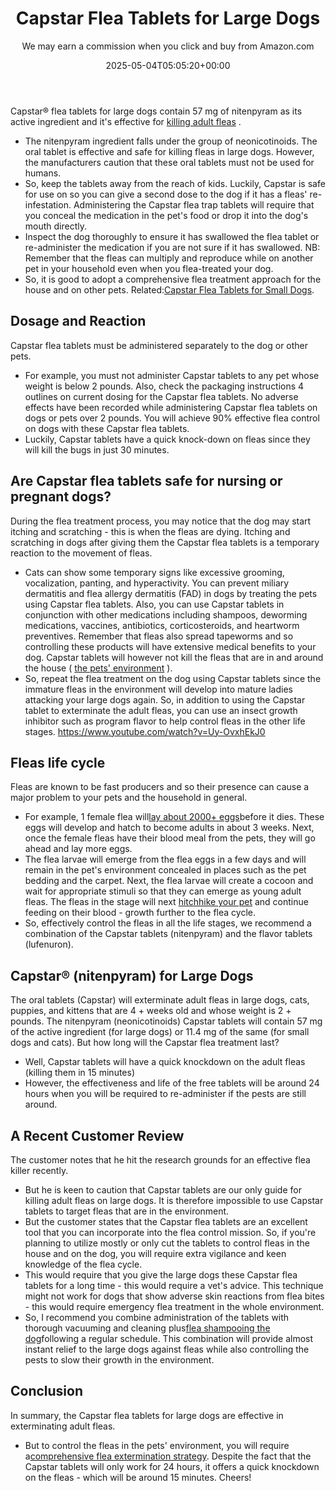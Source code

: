 ﻿---
author: We may earn a commission when you click and buy from Amazon.com
layout: post
title: "Capstar Flea Tablets\_for Large Dogs"
date: '2025-05-04T05:05:20+00:00'
categories:
- Fleas
- Product Reviews
tags: []
slug: /capstar-flea-tablets-for-large-dogs/
lastmod: 2025-05-07T12:21:26+03:00
---

Capstar® flea tablets for large dogs contain 57 mg of nitenpyram as its active ingredient and it's effective for
[killing adult fleas](https://pestpolicy.com/how-to-kill-fleas-on-dogs-naturally-safe-and-fast/)
.
- The nitenpyram ingredient falls under the group of neonicotinoids.
The oral tablet is effective and safe for killing fleas in large dogs.
However, the manufacturers caution that these oral tablets must not be used for humans.
- So, keep the tablets away from the reach of kids.
Luckily, Capstar is safe for use on so you can give a second dose to the dog if it has a fleas' re-infestation.
Administering the Capstar flea trap tablets will require that you conceal the medication in the pet's food or drop it into the dog's mouth directly.
- Inspect the dog thoroughly to ensure it has swallowed the flea tablet or re-administer the medication if you are not sure if it has swallowed.
NB: Remember that the fleas can multiply and reproduce while on another pet in your household even when you flea-treated your dog.
- So, it is good to adopt a comprehensive flea treatment approach for the house and on other pets. Related:[Capstar Flea Tablets for Small Dogs](https://pestpolicy.com/capstar-flea-tablets-for-small-dogs/).
## Dosage and Reaction
Capstar flea tablets must be administered separately to the dog or other pets.
- For example, you must not administer Capstar tablets to any pet whose weight is below 2 pounds.
Also, check the packaging instructions 4 outlines on current dosing for the Capstar flea tablets.
No adverse effects have been recorded while administering Capstar flea tablets on dogs or pets over 2 pounds.
You will achieve 90% effective flea control on dogs with these Capstar flea tablets.
- Luckily, Capstar tablets have a quick knock-down on fleas since they will kill the bugs in just 30 minutes.
## Are Capstar flea tablets safe for nursing or pregnant dogs?
During the flea treatment process, you may notice that the dog may start itching and scratching - this is when the fleas are dying.
Itching and scratching in dogs after giving them the Capstar flea tablets is a temporary reaction to the movement of fleas.
- Cats can show some temporary signs like excessive grooming, vocalization, panting, and hyperactivity.
You can prevent miliary dermatitis and flea allergy dermatitis (FAD) in dogs by treating the pets using Capstar flea tablets.
Also, you can use Capstar tablets in conjunction with other medications including shampoos, deworming medications, vaccines, antibiotics, corticosteroids, and heartworm preventives.
Remember that fleas also spread tapeworms and so controlling these products will have extensive medical benefits to your dog.
Capstar tablets will however not kill the fleas that are in and around the house (
[the pets' environment](https://pestpolicy.com/dog-has-fleas-and-sleeps-in-my-bed/)
).
- So, repeat the flea treatment on the dog using Capstar tablets since the immature fleas in the environment will develop into mature ladies attacking your large dogs again.
So, in addition to using the Capstar tablet to exterminate the adult fleas, you can use an insect growth inhibitor such as program flavor to help control fleas in the other life stages.
https://www.youtube.com/watch?v=Uy-OvxhEkJ0
## Fleas life cycle
Fleas are known to be fast producers and so their presence can cause a major problem to your pets and the household in general.
- For example, 1 female flea will[lay about 2000+ eggs](https://pestpolicy.com/what-do-flea-eggs-look-like-on-a-dog/)before it dies.
These eggs will develop and hatch to become adults in about 3 weeks. Next, once the female fleas have their blood meal from the pets, they will go ahead and lay more eggs.
- The flea larvae will emerge from the flea eggs in a few days and will remain in the pet's environment concealed in places such as the pet bedding and the carpet.
Next, the flea larvae will create a cocoon and wait for appropriate stimuli so that they can emerge as young adult fleas.
The fleas in the stage will next
[hitchhike your pet](https://pestpolicy.com/how-did-my-dog-get-fleas/)
and continue feeding on their blood - growth further to the flea cycle.
- So, effectively control the fleas in all the life stages, we recommend a combination of the Capstar tablets (nitenpyram) and the flavor tablets (lufenuron).
## Capstar® (nitenpyram) for Large Dogs
The oral tablets (Capstar) will exterminate adult fleas in large dogs, cats, puppies, and kittens that are 4 + weeks old and whose weight is 2 + pounds.
The nitenpyram (neonicotinoids) Capstar tablets will contain 57 mg of the active ingredient (for large dogs) or 11.4 mg of the same (for small dogs and cats).
But how long will the Capstar flea treatment last?
- Well, Capstar tablets will have a quick knockdown on the adult fleas (killing them in 15 minutes)
- However, the effectiveness and life of the free tablets will be around 24 hours when you will be required to re-administer if the pests are still around.
## A Recent Customer Review
The customer notes that he hit the research grounds for an effective flea killer recently.
- But he is keen to caution that Capstar tablets are our only guide for killing adult fleas on large dogs.
It is therefore impossible to use Capstar tablets to target fleas that are in the environment.
- But the customer states that the Capstar flea tablets are an excellent tool that you can incorporate into the flea control mission.
So, if you're planning to utilize mostly or only cut the tablets to control fleas in the house and on the dog, you will require extra vigilance and keen knowledge of the flea cycle.
- This would require that you give the large dogs these Capstar flea tablets for a long time - this would require a vet's advice.
This technique might not work for dogs that show adverse skin reactions from flea bites - this would require emergency flea treatment in the whole environment.
- So, I recommend you combine administration of the tablets with thorough vacuuming and cleaning plus[flea shampooing the dog](https://pestpolicy.com/best-flea-shampoo-for-dogs/)following a regular schedule.
This combination will provide almost instant relief to the large dogs against fleas while also controlling the pests to slow their growth in the environment.
## Conclusion
In summary, the Capstar flea tablets for large dogs are effective in exterminating adult fleas.
- But to control the fleas in the pets' environment, you will require a[comprehensive flea extermination strategy](https://pestpolicy.com/best-flea-treatment-for-dogs/).
Despite the fact that the Capstar tablets will only work for 24 hours, it offers a quick knockdown on the fleas - which will be around 15 minutes.
Cheers!